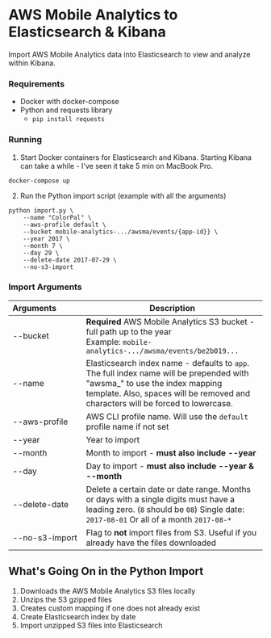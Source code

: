 # AWS Mobile Analytics to Elasticsearch & Kibana
Import AWS Mobile Analytics data into Elasticsearch to view and analyze within Kibana.

### Requirements
- Docker with docker-compose
- Python and requests library
    - `pip install requests`

### Running

1. Start Docker containers for Elasticsearch and Kibana. Starting Kibana can take a while - I've seen it take 5 min on MacBook Pro.
```
docker-compose up
```

2. Run the Python import script (example with all the arguments)
```
python import.py \
    --name "ColorPal" \
    --aws-profile default \
    --bucket mobile-analytics-.../awsma/events/{app-id}} \
    --year 2017 \
    --month 7 \
    --day 29 \
    --delete-date 2017-07-29 \
    --no-s3-import
```


### Import Arguments
| Arguments&nbsp;&nbsp;&nbsp;&nbsp;&nbsp;&nbsp;&nbsp;&nbsp;&nbsp;&nbsp; | Description |
| --- | --- |
| --bucket | **Required** AWS Mobile Analytics S3 bucket - full path up to the year<br>Example: `mobile-analytics-.../awsma/events/be2b019...`
| --name   | Elasticsearch index name - defaults to `app`. The full index name will be prepended with "awsma_" to use the index mapping template. Also, spaces will be removed and characters will be forced to lowercase.
| --aws-profile | AWS CLI profile name. Will use the `default` profile name if not set
| --year   | Year to import
| --month  | Month to import - **must also include --year**
| --day    | Day to import - **must also include --year & --month**
| --delete-date | Delete a certain date or date range. Months or days with a single digits must have a leading zero. (`8` should be `08`) Single date: `2017-08-01` Or all of a month `2017-08-*`
| --no-s3-import | Flag to **not** import files from S3. Useful if you already have the files downloaded

## What's Going On in the Python Import
1. Downloads the AWS Mobile Analytics S3 files locally
2. Unzips the S3 gzipped files
3. Creates custom mapping if one does not already exist
4. Create Elasticsearch index by date
4. Import unzipped S3 files into Elasticsearch
